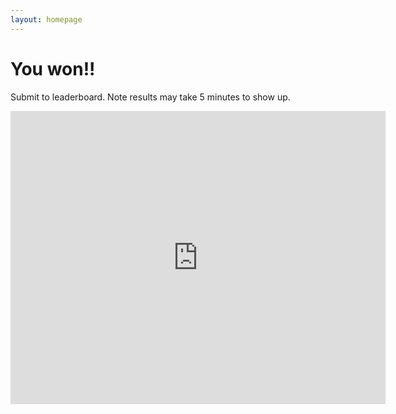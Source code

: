 ```yaml
---
layout: homepage 
---
```


# You won!!

Submit to leaderboard. Note results may take 5 minutes to show up.

<iframe src="https://docs.google.com/forms/d/e/1FAIpQLSclnZtz12QMCGNF007cnXuSh3ilBwG8ilWNZ4DiGcPhokM5Rw/viewform?embedded=true" width="600" height="469" frameborder="0" marginheight="0" marginwidth="0">Loading…</iframe>

<!--google form -> edit -> send -> <> Embed HTML-->
